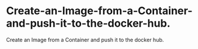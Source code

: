 # Create-an-Image-from-a-Container-and-push-it-to-the-docker-hub.
Create an Image from a Container and push it to the docker hub.
